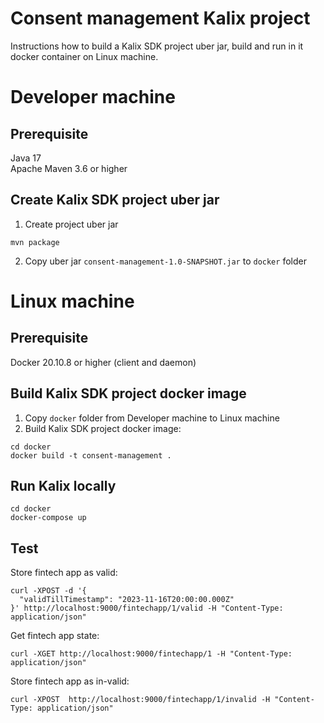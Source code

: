 # Consent management Kalix project

Instructions how to build a Kalix SDK project uber jar, build and run in it docker container on Linux machine. 
# Developer machine
## Prerequisite
Java 17<br>
Apache Maven 3.6 or higher<br>
## Create Kalix SDK project uber jar
1. Create project uber jar
```
mvn package
```
2. Copy uber jar `consent-management-1.0-SNAPSHOT.jar` to `docker` folder

# Linux machine
## Prerequisite
Docker 20.10.8 or higher (client and daemon)
## Build Kalix SDK project docker image
1. Copy `docker` folder from Developer machine to Linux machine 
2. Build Kalix SDK project docker image:
```
cd docker
docker build -t consent-management .
```
## Run Kalix locally
```
cd docker
docker-compose up
```
## Test
Store fintech app as valid:
```
curl -XPOST -d '{ 
  "validTillTimestamp": "2023-11-16T20:00:00.000Z"
}' http://localhost:9000/fintechapp/1/valid -H "Content-Type: application/json"
```
Get fintech app state:
```
curl -XGET http://localhost:9000/fintechapp/1 -H "Content-Type: application/json"
```
Store fintech app as in-valid:
```
curl -XPOST  http://localhost:9000/fintechapp/1/invalid -H "Content-Type: application/json"
```
